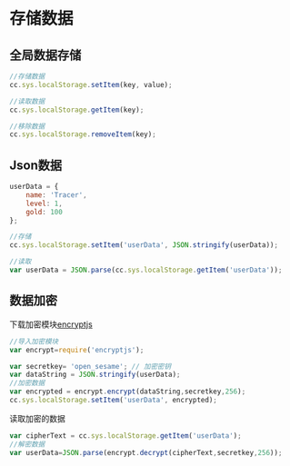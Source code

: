 # 存储数据

## 全局数据存储

```js
//存储数据
cc.sys.localStorage.setItem(key, value);

//读取数据
cc.sys.localStorage.getItem(key);

//移除数据
cc.sys.localStorage.removeItem(key);
```

## Json数据

```js
userData = {
    name: 'Tracer',
    level: 1,
    gold: 100
};

//存储
cc.sys.localStorage.setItem('userData', JSON.stringify(userData));

//读取
var userData = JSON.parse(cc.sys.localStorage.getItem('userData'));
```

## 数据加密

下载加密模块[encryptjs](https://www.npmjs.com/package/encryptjs)

```js
//导入加密模块
var encrypt=require('encryptjs');

var secretkey= 'open_sesame'; // 加密密钥
var dataString = JSON.stringify(userData);
//加密数据
var encrypted = encrypt.encrypt(dataString,secretkey,256);
cc.sys.localStorage.setItem('userData', encrypted);
```

读取加密的数据

```js
var cipherText = cc.sys.localStorage.getItem('userData');
//解密数据
var userData=JSON.parse(encrypt.decrypt(cipherText,secretkey,256));
```